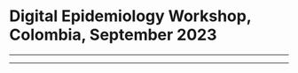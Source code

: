 # Digital Epidemiology Workshop, Colombia, September 2023

------------------------------------------------------------------------

------------------------------------------------------------------------
